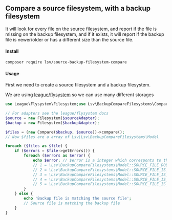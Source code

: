 ## Compare a source filesystem, with a backup filesystem

It will look for every file on the source filesystem, and report if the file is missing on the backup filesystem, and if it exists, it will report if the backup file is newer/older or has a different size than the source file.

#### Install

```
composer require lsv/source-backup-filesystem-compare
```

#### Usage

First we need to create a source filesystem and a backup filesystem.

We are using [league/flysystem](https://flysystem.thephpleague.com/docs/) so we can use many different storages  

```php
use League\Flysystem\Filesystem;use Lsv\BackupCompareFilesystems\Compare;

// For adapters see the league/flysystem docs
$source = new Filesystem($sourceAdapter);
$backup = new Filesystem($backupAdapter);

$files = (new Compare($backup, $source))->compare();
// Now $files are a array of Lsv\Lsv\BackupCompareFilesystems\Model

foreach ($files as $file) {
    if ($errors = $file->getErrors()) {
        foreach ($errors as $error) {
            echo $error; // $error is a integer which corresponts to the following constants
            // 1 = \Lsv\BackupCompareFilesystems\Model::SOURCE_FILE_DOES_NOT_EXISTS_IN_BACKUP
            // 2 = \Lsv\BackupCompareFilesystems\Model::SOURCE_FILE_IS_SMALLER_THAN_BACKUP
            // 3 = \Lsv\BackupCompareFilesystems\Model::SOURCE_FILE_IS_BIGGER_THAN_BACKUP
            // 4 = \Lsv\BackupCompareFilesystems\Model::SOURCE_FILE_IS_OLDER_THAN_BACUP
            // 5 = \Lsv\BackupCompareFilesystems\Model::SOURCE_FILE_IS_NEWER_THAN_BACKUP
        }
    } else {
        echo 'Backup file is matching the source file';
        // Source file is matching the backup file
    }
}
